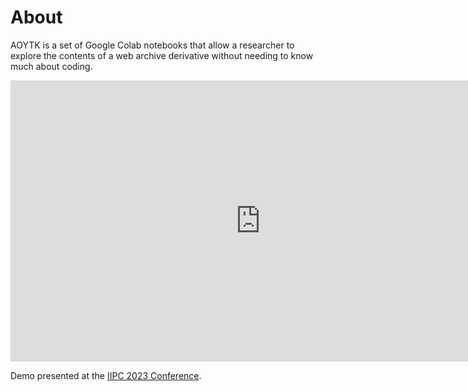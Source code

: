 # About

AOYTK is a set of Google Colab notebooks that allow a researcher to explore the contents of a web archive derivative without needing to know much about coding.


<iframe width="800" height="450" src="https://www.youtube.com/embed/oel4FKwZGRk" title="All Our Yesterdays: A toolkit to explore web archives in Colab Tim Ribaric &amp; Sam Langdon" frameborder="0" allow="accelerometer; autoplay; clipboard-write; encrypted-media; gyroscope; picture-in-picture; web-share" allowfullscreen></iframe>

Demo presented at the [IIPC 2023 Conference](https://netpreserve.org/ga2023/).

